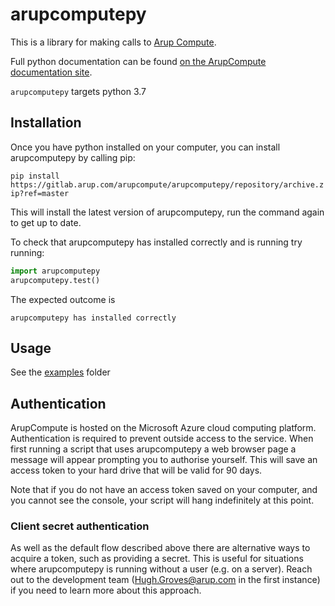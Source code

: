 # arupcomputepy

This is a library for making calls to [Arup Compute](https://compute.arup.digital/).

Full python documentation can be found [on the ArupCompute documentation site](https://compute.arup.digital/docs/python/).

`arupcomputepy` targets python 3.7

## Installation

Once you have python installed on your computer, you can install arupcomputepy by calling pip:

`pip install https://gitlab.arup.com/arupcompute/arupcomputepy/repository/archive.zip?ref=master`

This will install the latest version of arupcomputepy, run the command again to get up to date.

To check that arupcomputepy has installed correctly and is running try running:

```python
import arupcomputepy
arupcomputepy.test()
```

The expected outcome is

`arupcomputepy has installed correctly`

## Usage

See the [examples](https://github.com/arup-group/arupcomputepy/tree/master/arupcomputepy/Examples) folder

## Authentication

ArupCompute is hosted on the Microsoft Azure cloud computing platform. Authentication is required to prevent outside access to the service. When first running a script that uses arupcomputepy a web browser page a message will appear prompting you to authorise yourself. This will save an access token to your hard drive that will be valid for 90 days.

Note that if you do not have an access token saved on your computer, and you cannot see the console, your script will hang indefinitely at this point.

### Client secret authentication

As well as the default flow described above there are alternative ways to acquire a token, such as providing a secret. This is useful for situations where arupcomputepy is running without a user (e.g. on a server). Reach out to the development team (Hugh.Groves@arup.com in the first instance) if you need to learn more about this approach.
